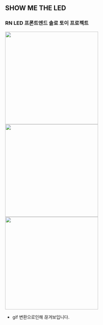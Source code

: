## SHOW ME THE LED

### RN LED 프론트엔드 솔로 토이 프로젝트


<div style={{display:"flex", flexDirection: "row"}} >
<img src="https://github.com/user-attachments/assets/60e33cf3-ae50-452c-9ea3-6d830e176a30" width="300" />

<img src="https://github.com/user-attachments/assets/60e33cf3-ae50-452c-9ea3-6d830e176a30" width="300" />

<img src="https://github.com/user-attachments/assets/cc1bd356-d7f1-4376-beaa-7b94d62b70b5" width="300" />
</div>

- gif 변환으로인해 끊겨보입니다.
